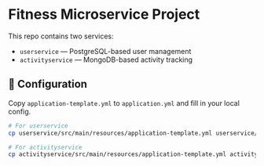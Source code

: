 # Fitness Microservice Project

This repo contains two services:

- `userservice` — PostgreSQL-based user management
- `activityservice` — MongoDB-based activity tracking

## 🔐 Configuration
Copy `application-template.yml` to `application.yml` and fill in your local config.

```bash
# For userservice
cp userservice/src/main/resources/application-template.yml userservice/src/main/resources/application.yml

# For activityservice
cp activityservice/src/main/resources/application-template.yml activityservice/src/main/resources/application.yml
